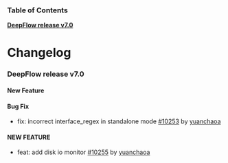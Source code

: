 ### Table of Contents

**[DeepFlow release v7.0](#v7.0)**<br/>

# Changelog

### <a id="v7.0"></a>DeepFlow release v7.0

#### New Feature

#### Bug Fix
* fix: incorrect interface_regex in standalone mode [#10253](https://github.com/deepflowio/deepflow/pull/10253) by [yuanchaoa](https://github.com/yuanchaoa)


#### NEW FEATURE
* feat: add disk io monitor [#10255](https://github.com/deepflowio/deepflow/pull/10255) by [yuanchaoa](https://github.com/yuanchaoa)
